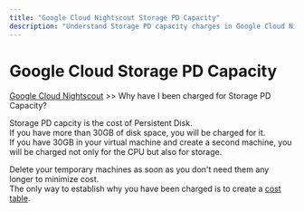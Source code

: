 ```yaml
---
title: "Google Cloud Nightscout Storage PD Capacity"
description: "Understand Storage PD capacity charges in Google Cloud Nightscout. Learn about persistent disk costs, free tiers, and tips to reduce unexpected billing."
---
```


# Google Cloud Storage PD Capacity  
[Google Cloud Nightscout](./GoogleCloud.md) >> Why have I been charged for Storage PD Capacity?  
  
Storage PD capcity is the cost of Persistent Disk.  
If you have more than 30GB of disk space, you will be charged for it.  
If you have 30GB in your virtual machine and create a second machine, you will be charged not only for the CPU but also for storage.  
  
Delete your temporary machines as soon as you don't need them any longer to minimize cost.  
The only way to establish why you have been charged is to create a [cost table](./CostTable.md).  
  
